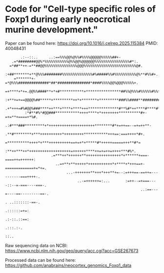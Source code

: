 # Code for "Cell-type specific roles of Foxp1 during early neocrotical murine development."
Paper can be found here:
https://doi.org/10.1016/j.celrep.2025.115384
PMID: 40048431

           .:--::..     ..:==%%%@@%@%%#%%%%@@@@@%%%%%##+-  
       .=*########@@%*%%%%%%%%%%%@%%@@%@@@@@@%%%%%%%%%%%%%%%%#*:.                                   
      =*##**++-=**##@@%%%%%%%%%%%%%%%@@@%%%%%%%%%%%%%%%%%%%%%%%%@#.                                 
      :+##*******+**@%%%########%%%%%%%%%%%%%%#%#####%%#%%%%%%%%%%@%**#%%#+.                        
        =*******+-=*@%%%##############*##*###############*####%%%%@@%@@@%%%%%+.                     
         =+****+*+=.@@%%####**+*+#***********+****************##%%@%%%#%%%%%#%%*.                   
          :+**+=+==@@@@%##*****+*********++*+*******+*********###%%####**########=                  
           .+*+++=#%#@@%###****++***+****+****+++**************#**%#*++****#****#*-                 
             :*#**#%*#@@###***********++++****+*++++++++**********#+-=+=**+====+*%#.                
                 .:#***###*********+*+++++++++++++++++++++********#*+=++==--=+=++**-                
                     .**#********+***++++++++++*+++++++++***********+++==:===++++*#+.               
                       =**********++++*+***++++++++++==+=+*+*****#*+++++=====+++**#*=               
                        :**++***++*+++++++++++++++++++=++++++****++=+=++=++++***#%*.                
                         .=***++*++++++**++++++++++++++++*+******+===-====++=++++++:                
                           ..=+**+**+++++*+++++++++++*+****+*+++==+-=============+=*+=.             
                                ...-+++++++**+++*+++**+=--:=+++==-==++=----------===++++-.          
                                     ..-=++++++=:...       :=++--=+===----::--=-===----===-.        
                                                                  ..:==---=----==---------==-.      
                                                                                . ..:::::::-==-.    
                                                                                      .::::::=+=:   
                                                                                       .:-::.::==:  
                                                                                         .:::.:-.   
                                                                                           ::..     



Raw sequencing data on NCBI: https://www.ncbi.nlm.nih.gov/geo/query/acc.cgi?acc=GSE267673

Processed data can be found here: https://github.com/anabrains/neocortex_genomics_Foxp1_data


